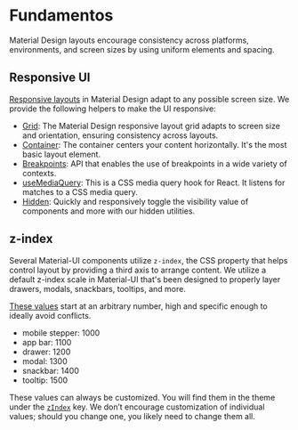 # Fundamentos

<p class="description">Material Design layouts encourage consistency across platforms, environments, and screen sizes by using uniform elements and spacing.</p>

## Responsive UI

[Responsive layouts](https://material.io/design/layout/responsive-layout-grid.html) in Material Design adapt to any possible screen size. We provide the following helpers to make the UI responsive:

- [Grid](/layout/grid/): The Material Design responsive layout grid adapts to screen size and orientation, ensuring consistency across layouts.
- [Container](/layout/container/): The container centers your content horizontally. It's the most basic layout element.
- [Breakpoints](/layout/breakpoints/): API that enables the use of breakpoints in a wide variety of contexts.
- [useMediaQuery](/layout/use-media-query/): This is a CSS media query hook for React. It listens for matches to a CSS media query.
- [Hidden](/layout/hidden/): Quickly and responsively toggle the visibility value of components and more with our hidden utilities.

## z-index

Several Material-UI components utilize `z-index`, the CSS property that helps control layout by providing a third axis to arrange content. We utilize a default z-index scale in Material-UI that's been designed to properly layer drawers, modals, snackbars, tooltips, and more.

[These values](https://github.com/mui-org/material-ui/blob/next/packages/material-ui/src/styles/zIndex.js) start at an arbitrary number, high and specific enough to ideally avoid conflicts.

- mobile stepper: 1000
- app bar: 1100
- drawer: 1200
- modal: 1300
- snackbar: 1400
- tooltip: 1500

These values can always be customized. You will find them in the theme under the [`zIndex`](/customization/default-theme/?expend-path=$.zIndex) key. We don’t encourage customization of individual values; should you change one, you likely need to change them all.
